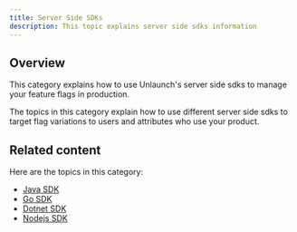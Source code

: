 ```yaml
---
title: Server Side SDKs
description: This topic explains server side sdks information
---
```


## Overview

This category explains how to use Unlaunch's server side sdks to manage your feature flags in production.

The topics in this category explain how to use different server side sdks to target flag variations to users and attributes who use your product.

## Related content

Here are the topics in this category:

* [Java SDK](/docs/sdks/server-side-sdks/java-sdk)
* [Go SDK](/docs/sdks/server-side-sdks/go-sdk)
* [Dotnet SDK](/docs/sdks/server-side-sdks/dotnet-sdk)
* [Nodejs SDK](/docs/sdks/server-side-sdks/nodejs-sdk)